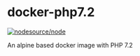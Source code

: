 # docker-php7.2

[![nodesource/node](http://dockeri.co/image/mlllab/php7.2)](https://registry.hub.docker.com/u/mlllab/php7.2/)

An alpine based docker image with PHP 7.2
